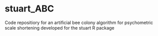 # stuart_ABC
Code repositiory for an artificial bee colony algorithm for psychometric scale shortening developed for the stuart R package
